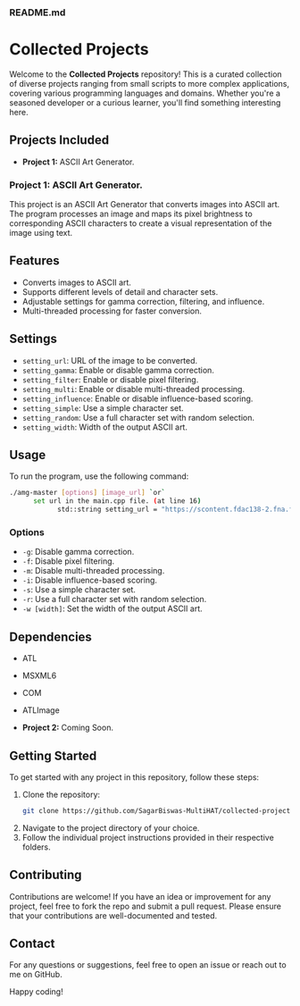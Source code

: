 
### README.md

# Collected Projects

Welcome to the **Collected Projects** repository! This is a curated collection of diverse projects ranging from small scripts to more complex applications, covering various programming languages and domains. Whether you're a seasoned developer or a curious learner, you'll find something interesting here.

## Projects Included

- **Project 1:** ASCII Art Generator.

### **Project 1:** ASCII Art Generator.
This project is an ASCII Art Generator that converts images into ASCII art. The program processes an image and maps its pixel brightness to corresponding ASCII characters to create a visual representation of the image using text.

## Features

- Converts images to ASCII art.
- Supports different levels of detail and character sets.
- Adjustable settings for gamma correction, filtering, and influence.
- Multi-threaded processing for faster conversion.

## Settings

- `setting_url`: URL of the image to be converted.
- `setting_gamma`: Enable or disable gamma correction.
- `setting_filter`: Enable or disable pixel filtering.
- `setting_multi`: Enable or disable multi-threaded processing.
- `setting_influence`: Enable or disable influence-based scoring.
- `setting_simple`: Use a simple character set.
- `setting_random`: Use a full character set with random selection.
- `setting_width`: Width of the output ASCII art.

## Usage

To run the program, use the following command:

```sh
./amg-master [options] [image_url] `or`
      set url in the main.cpp file. (at line 16)
            std::string setting_url = "https://scontent.fdac138-2.fna.fbcdn.net/v/t39.30808-6/468189987_562113459758072_5750289707861958507_n.jpg?_nc_cat=101&ccb=1-7&_nc_sid=a5f93a&_nc_eui2=AeHefKBj7Wty44Nzq6Ru5WaRuUp1IScm_DO5SnUhJyb8M6tI5wO459tE1MPbGPC7h7qGaLnICg45eW87wM6nhCOh&_nc_ohc=ldnYZL2HSgUQ7kNvgHM_RDh&_nc_zt=23&_nc_ht=scontent.fdac138-2.fna&_nc_gid=AT0z2ly-ESjNTNy18PxIN7p&oh=00_AYDSSFcgLRAoQ6ZEu4JTqlraf_KBBBskERq8FJmQGQEIEA&oe=6795131E";

```

### Options

- `-g`: Disable gamma correction.
- `-f`: Disable pixel filtering.
- `-m`: Disable multi-threaded processing.
- `-i`: Disable influence-based scoring.
- `-s`: Use a simple character set.
- `-r`: Use a full character set with random selection.
- `-w [width]`: Set the width of the output ASCII art.

## Dependencies

- ATL
- MSXML6
- COM
- ATLImage


- **Project 2:** Coming Soon.

## Getting Started

To get started with any project in this repository, follow these steps:

1. Clone the repository:
   ```bash
   git clone https://github.com/SagarBiswas-MultiHAT/collected-projects.git
   ```
2. Navigate to the project directory of your choice.
3. Follow the individual project instructions provided in their respective folders.

## Contributing

Contributions are welcome! If you have an idea or improvement for any project, feel free to fork the repo and submit a pull request. Please ensure that your contributions are well-documented and tested.



## Contact

For any questions or suggestions, feel free to open an issue or reach out to me on GitHub.

Happy coding!


